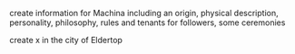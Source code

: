 create information for Machina including an origin, physical description, personality, philosophy, rules and tenants for followers, some ceremonies

create x in the city of Eldertop
